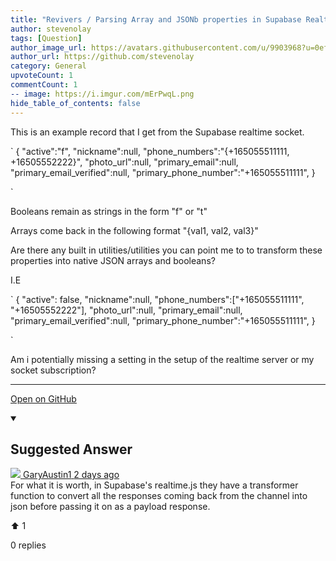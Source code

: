 ```yaml
---
title: "Revivers / Parsing Array and JSONb properties in Supabase Realtime"
author: stevenolay
tags: [Question]
author_image_url: https://avatars.githubusercontent.com/u/9903968?u=0efa50cd445dc927f50e1ab8ab80ebb3ce5d1f0f&v=4
author_url: https://github.com/stevenolay
category: General
upvoteCount: 1
commentCount: 1
-- image: https://i.imgur.com/mErPwqL.png
hide_table_of_contents: false
---
```


This is an example record that I get from the Supabase realtime socket. 


`
{
   "active":"f",
   "nickname":null,
   "phone_numbers":"{+165055511111, +16505552222}",
   "photo_url":null,
   "primary_email":null,
   "primary_email_verified":null,
   "primary_phone_number":"+165055511111",
}

`

Booleans remain as strings in the form "f" or "t"

Arrays come back in the following format "{val1, val2, val3}"

Are there any built in utilities/utilities you can point me to to transform these properties into native JSON arrays and booleans?

I.E


`
{
   "active": false,
   "nickname":null,
   "phone_numbers":["+165055511111", "+16505552222"],
   "photo_url":null,
   "primary_email":null,
   "primary_email_verified":null,
   "primary_phone_number":"+165055511111",
}

`

Am i potentially missing a setting in the setup of the realtime server or my socket subscription?

---

<a href="https://github.com/supabase/supabase/discussions/3683#discussioncomment-1548857" className="margin-bottom--md">Open on GitHub</a>

<details open style={{borderWidth: 1, borderColor: '#3ecf8e', backgroundColor: 'transparent'}}>
  <summary>
    <h2>Suggested Answer</h2>
  </summary>
  <div className="avatar">
  <a href="https://github.com/GaryAustin1" style={{display: 'flex'}} className="margin-vert--md">
  <span className="col--1 avatar ">
    <img className="avatar__photo avatar__photo--sm" src="https://avatars.githubusercontent.com/u/54564956?u=fe5df86f42698e94e19896b6e424ecc9a7a188e8&v=4"/>
  </span>
  <span style={{display: 'flex'}}>
    <span className="margin-horiz--sm">GaryAustin1</span>
    <span style={{ color: '#8b949e' }}>2 days ago</span>
  </span>
  </a>
  </div>
  For what it is worth, in Supabase's realtime.js they have a transformer function to convert all the responses coming back from the channel into json before passing it on as a payload response.  
  <div style={{ display: 'flex', flexDirection: 'row', justifyContent: 'space-between' }}>
    <p>⬆️  <span className="margin-left--sm">1</span></p>
    <p>0 replies</p>
  </div>
</details> 
